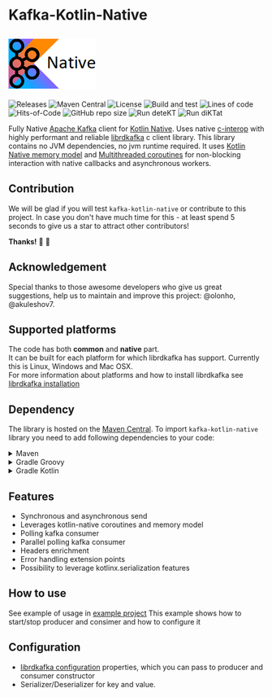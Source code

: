 # Kafka-Kotlin-Native

## <img src="/kkn.png" width="174px"/>

![Releases](https://img.shields.io/github/v/release/icemachined/kafka-kotlin-native)
![Maven Central](https://img.shields.io/maven-central/v/com.icemachined/kafka-client)
![License](https://img.shields.io/github/license/icemachined/kafka-kotlin-native)
![Build and test](https://github.com/icemachined/kafka-kotlin-native/actions/workflows/build_and_test.yml/badge.svg?branch=main)
![Lines of code](https://img.shields.io/tokei/lines/github/icemachined/kafka-kotlin-native)
![Hits-of-Code](https://hitsofcode.com/github/icemachined/kafka-kotlin-native?branch=main)
![GitHub repo size](https://img.shields.io/github/repo-size/icemachined/kafka-kotlin-native)
![Run deteKT](https://github.com/icemachined/kafka-kotlin-native/actions/workflows/detekt.yml/badge.svg?branch=main)
![Run diKTat](https://github.com/icemachined/kafka-kotlin-native/actions/workflows/diktat.yml/badge.svg?branch=main)

Fully Native [Apache Kafka](https://kafka.apache.org/) client for [Kotlin Native](https://kotlinlang.org/docs/native-overview.html).
Uses native [c-interop](https://kotlinlang.org/docs/native-c-interop.html) with highly performant and reliable [librdkafka](https://github.com/edenhill/librdkafka) c client library. 
This library contains no JVM dependencies, no jvm runtime required.
It uses [Kotlin Native memory model](https://kotlinlang.org/docs/multiplatform-mobile-concurrency-overview.html) and 
[Multithreaded coroutines](https://kotlinlang.org/docs/multiplatform-mobile-concurrency-and-coroutines.html#multithreaded-coroutines) 
for non-blocking interaction with native callbacks and asynchronous workers. 


## Contribution
We will be glad if you will test `kafka-kotlin-native` or contribute to this project.
In case you don't have much time for this - at least spend 5 seconds to give us a star to attract other contributors!

**Thanks!** :pray: :partying_face:

## Acknowledgement
Special thanks to those awesome developers who give us great suggestions, help us to maintain and improve this project:
@olonho, @akuleshov7.

## Supported platforms
The code has both **common** and **native** part. </br>
It can be built for each platform for which librdkafka has support. 
Currently this is Linux, Windows and Mac OSX. </br>
For more information about platforms and how to install librdkafka see [librdkafka installation](https://github.com/edenhill/librdkafka#installation) 

## Dependency
The library is hosted on the [Maven Central](https://search.maven.org/artifact/com.icemachined/kafka-client).
To import `kafka-kotlin-native` library you need to add following dependencies to your code:
<details>
<summary>Maven</summary>

```pom
<dependency>
  <groupId>com.icemachined</groupId>
  <artifactId>kafka-client</artifactId>
  <version>0.1.0</version>
</dependency>
```
</details>

<details>
<summary>Gradle Groovy</summary>

```groovy
implementation 'com.icemachined:kafka-client:0.1.0'
```
</details>

<details>
<summary>Gradle Kotlin</summary>

```kotlin
implementation("com.icemachined:kafka-client:0.1.0")
```
</details>

## Features

* Synchronous and asynchronous send
* Leverages kotlin-native coroutines and memory model
* Polling kafka consumer
* Parallel polling kafka consumer
* Headers enrichment
* Error handling extension points
* Possibility to leverage kotlinx.serialization features


## How to use

See example of usage in [example project](https://github.com/icemachined/kafka-client-test)
This example shows how to start/stop producer and consimer and how to configure it

## Configuration

* [librdkafka configuration](https://github.com/edenhill/librdkafka/blob/master/CONFIGURATION.md) properties,
which you can pass to producer and consumer constructor </br>
* Serializer/Deserializer for key and value.
